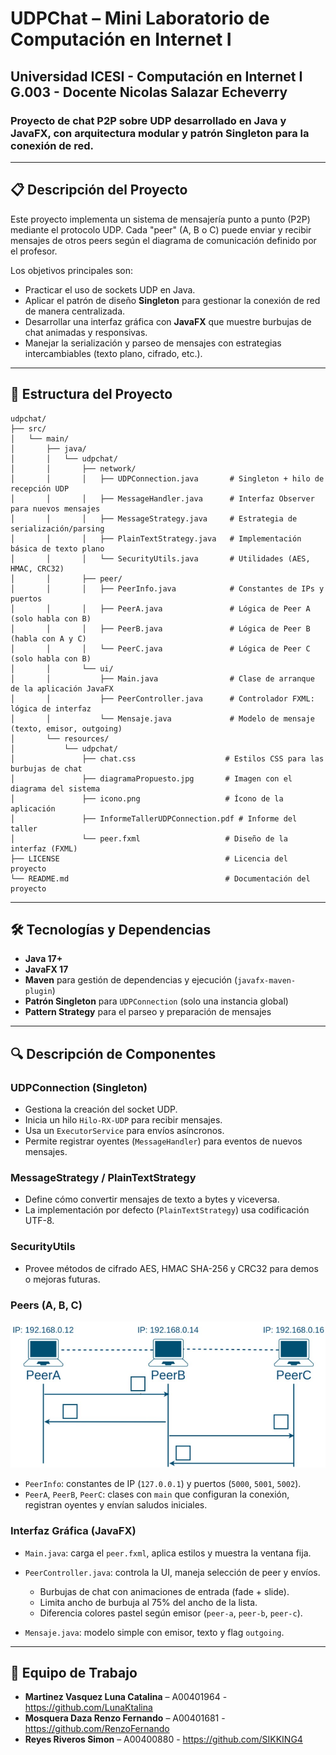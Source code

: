 # UDPChat – Mini Laboratorio de Computación en Internet I

## Universidad ICESI - Computación en Internet I G.003 - Docente Nicolas Salazar Echeverry

### Proyecto de chat P2P sobre UDP desarrollado en Java y JavaFX, con arquitectura modular y patrón Singleton para la conexión de red.

---

## 📋 Descripción del Proyecto

Este proyecto implementa un sistema de mensajería punto a punto (P2P) mediante el protocolo UDP. Cada "peer" (A, B o C) puede enviar y recibir mensajes de otros peers según el diagrama de comunicación definido por el profesor.

Los objetivos principales son:

* Practicar el uso de sockets UDP en Java.
* Aplicar el patrón de diseño **Singleton** para gestionar la conexión de red de manera centralizada.
* Desarrollar una interfaz gráfica con **JavaFX** que muestre burbujas de chat animadas y responsivas.
* Manejar la serialización y parseo de mensajes con estrategias intercambiables (texto plano, cifrado, etc.).

---

## 📁 Estructura del Proyecto

```
udpchat/
├── src/
│   └── main/
│       ├── java/
│       │   └── udpchat/
│       │       ├── network/
│       │       │   ├── UDPConnection.java       # Singleton + hilo de recepción UDP
│       │       │   ├── MessageHandler.java      # Interfaz Observer para nuevos mensajes
│       │       │   ├── MessageStrategy.java     # Estrategia de serialización/parsing
│       │       │   ├── PlainTextStrategy.java   # Implementación básica de texto plano
│       │       │   └── SecurityUtils.java       # Utilidades (AES, HMAC, CRC32)
│       │       ├── peer/
│       │       │   ├── PeerInfo.java            # Constantes de IPs y puertos
│       │       │   ├── PeerA.java               # Lógica de Peer A (solo habla con B)
│       │       │   ├── PeerB.java               # Lógica de Peer B (habla con A y C)
│       │       │   └── PeerC.java               # Lógica de Peer C (solo habla con B)
│       │       └── ui/
│       │           ├── Main.java                # Clase de arranque de la aplicación JavaFX
│       │           ├── PeerController.java      # Controlador FXML: lógica de interfaz
│       │           └── Mensaje.java             # Modelo de mensaje (texto, emisor, outgoing)
│       └── resources/
│           └── udpchat/
│               ├── chat.css                    # Estilos CSS para las burbujas de chat
│               ├── diagramaPropuesto.jpg       # Imagen con el diagrama del sistema
│               ├── icono.png                   # Ícono de la aplicación
│               ├── InformeTallerUDPConnection.pdf # Informe del taller
│               └── peer.fxml                   # Diseño de la interfaz (FXML)
├── LICENSE                                     # Licencia del proyecto
└── README.md                                   # Documentación del proyecto

```

---

## 🛠 Tecnologías y Dependencias

* **Java 17+**
* **JavaFX 17**
* **Maven** para gestión de dependencias y ejecución (`javafx-maven-plugin`)
* **Patrón Singleton** para `UDPConnection` (solo una instancia global)
* **Pattern Strategy** para el parseo y preparación de mensajes

---

## 🔍 Descripción de Componentes

### UDPConnection (Singleton)

* Gestiona la creación del socket UDP.
* Inicia un hilo `Hilo-RX-UDP` para recibir mensajes.
* Usa un `ExecutorService` para envíos asíncronos.
* Permite registrar oyentes (`MessageHandler`) para eventos de nuevos mensajes.

### MessageStrategy / PlainTextStrategy

* Define cómo convertir mensajes de texto a bytes y viceversa.
* La implementación por defecto (`PlainTextStrategy`) usa codificación UTF-8.

### SecurityUtils

* Provee métodos de cifrado AES, HMAC SHA-256 y CRC32 para demos o mejoras futuras.

### Peers (A, B, C)
<img src="src/main/resources/udpchat/diagramaPropuesto.jpg" width="600"/>

* `PeerInfo`: constantes de IP (`127.0.0.1`) y puertos (`5000`, `5001`, `5002`).
* `PeerA`, `PeerB`, `PeerC`: clases con `main` que configuran la conexión, registran oyentes y envían saludos iniciales.

### Interfaz Gráfica (JavaFX)

* `Main.java`: carga el `peer.fxml`, aplica estilos y muestra la ventana fija.
* `PeerController.java`: controla la UI, maneja selección de peer y envíos.

  * Burbujas de chat con animaciones de entrada (fade + slide).
  * Limita ancho de burbuja al 75% del ancho de la lista.
  * Diferencia colores pastel según emisor (`peer-a`, `peer-b`, `peer-c`).
* `Mensaje.java`: modelo simple con emisor, texto y flag `outgoing`.

---

## 👥 Equipo de Trabajo

* **Martinez Vasquez Luna Catalina** – A00401964 - https://github.com/LunaKtalina
* **Mosquera Daza Renzo Fernando** – A00401681 - https://github.com/RenzoFernando
* **Reyes Riveros Simon** – A00400880 - https://github.com/SIKKING4
